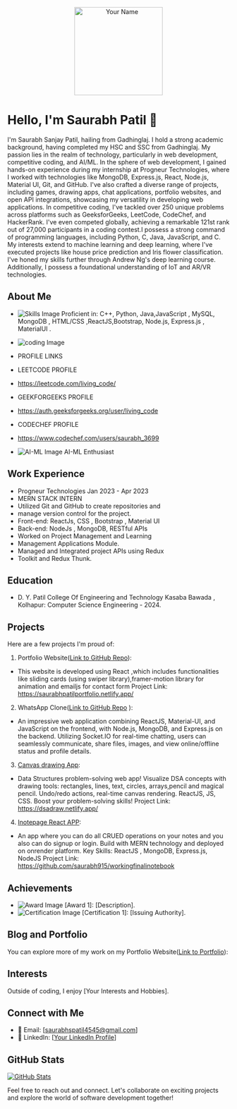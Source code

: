 <p align="center">
  <img src="Saurabh_Patil.jpg" alt="Your Name" width="200">
</p>

# Hello, I'm Saurabh Patil 👋

I'm Saurabh Sanjay Patil, hailing from Gadhinglaj. I hold a strong academic background, having completed my HSC and SSC from Gadhinglaj.  My passion lies in the realm of technology, particularly in web development, competitive coding, and AI/ML. In the sphere of web development, I gained hands-on experience during my internship at Progneur Technologies, where I worked with technologies like MongoDB, Express.js, React, Node.js, Material UI, Git, and GitHub. I've also crafted a diverse range of projects, including games, drawing apps, chat applications, portfolio websites, and open
API integrations, showcasing my versatility in developing web applications. In competitive coding, I've tackled over 250 unique problems across platforms such as GeeksforGeeks, LeetCode, CodeChef, and HackerRank. I've even competed globally, achieving a remarkable 121st rank out of 27,000 participants in a coding contest.I possess a strong command of programming languages, including Python, C, Java, JavaScript, and C. My interests extend to machine learning and deep learning, where I've executed projects like house price prediction and Iris flower classification. I've honed my skills further through Andrew Ng's deep learning course. Additionally, I possess a foundational understanding of IoT and AR/VR technologies.

## About Me


- ![Skills Image](MERN_Stack.webp) Proficient in:  C++, Python, Java,JavaScript , MySQL, MongoDB , HTML/CSS ,ReactJS,Bootstrap, Node.js, Express.js , MaterialUI
.
- ![coding Image](coding.png)
- PROFILE LINKS
- LEETCODE PROFILE
- https://leetcode.com/living_code/
- GEEKFORGEEKS PROFILE
- https://auth.geeksforgeeks.org/user/living_code
- CODECHEF PROFILE
- https://www.codechef.com/users/saurabh_3699

- ![AI-ML Image](AI-ML.png) AI-ML Enthusiast

## Work Experience

- Progneur Technologies Jan 2023 - Apr 2023
- MERN STACK INTERN
- Utilized Git and GitHub to create repositories and
- manage version control for the project.
- Front-end: ReactJs, CSS , Bootstrap , Material UI
- Back-end: NodeJs , MongoDB, RESTful APIs
- Worked on Project Management and Learning
- Management Applications Module.
- Managed and Integrated project APIs using Redux
- Toolkit and Redux Thunk.



## Education

-  D. Y. Patil College Of Engineering and Technology Kasaba Bawada , Kolhapur: Computer Science Engineering - 2024.

## Projects

Here are a few projects I'm proud of:

1. Portfolio Website([Link to GitHub Repo](https://github.com/saurabh915/MyPortfolio)):
-   This website is developed using React ,which includes
  functionalities like sliding cards (using swiper
   library),framer-motion library for animation and emailjs
   for contact form
   Project Link:
   https://saurabhpatilportfolio.netlify.app/
2. WhatsApp Clone([Link to GitHub Repo](https://github.com/saurabh915/complete_whatsapp_clone.git) ):
- An impressive web application combining ReactJS,
Material-UI, and JavaScript on the frontend, with
Node.js, MongoDB, and Express.js on the backend.
Utilizing Socket.IO for real-time chatting, users can
seamlessly communicate, share files, images, and view
online/offline status and profile details.


3. [Canvas drawing App](https://dsadraw.netlify.app/):
- Data Structures problem-solving web app! Visualize
DSA concepts with drawing tools: rectangles, lines,
text, circles, arrays,pencil and magical pencil.
Undo/redo actions, real-time canvas rendering.
ReactJS, JS, CSS. Boost your problem-solving skills!
Project Link:
https://dsadraw.netlify.app/

4. [Inotepage React APP](https://shortnote.onrender.com/):
- An app where you can do all CRUED operations on your
notes and you also can do signup or login. Build with
MERN technology and deployed on onrender platform.
Key Skills: ReactJS , MongoDB, Express.js, NodeJS
Project Link:
https://github.com/saurabh915/workingfinalinotebook




## Achievements

- ![Award Image](award.png) [Award 1]: [Description].
- ![Certification Image](certification.png) [Certification 1]: [Issuing Authority].

## Blog and Portfolio
You can explore more of my work on my  Portfolio Website([Link to Portfolio](https://saurabhpatilportfolio.netlify.app/)):

## Interests

Outside of coding, I enjoy [Your Interests and Hobbies].

## Connect with Me

- 📧 Email: [saurabhspatil4545@gmail.com]
- 💼 LinkedIn: [[Your LinkedIn Profile](https://www.linkedin.com/in/saurabh-patil-69bb111b5)]

## GitHub Stats

[![GitHub Stats](https://github-readme-stats.vercel.app/api?username=saurabh915)](https://github.com/saurabh915)

Feel free to reach out and connect. Let's collaborate on exciting projects and explore the world of software development together!
